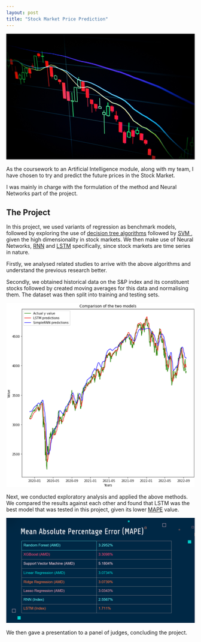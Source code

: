 ```yaml
---
layout: post
title: "Stock Market Price Prediction"
---
```


![Stock Market](/assets/StockMarket-bymaxim-hopman-unsplash.jpg)

As the coursework to an Artificial Intelligence module, along with my team, I have chosen to try and predict the future prices in the Stock Market. 

I was mainly in charge with the formulation of the method and Neural Networks part of the project.


## The Project
In this project, we used variants of regression as benchmark models, followed by exploring the use of <a href = "https://scikit-learn.org/stable/modules/tree.html">decision tree algorithms</a> followed by <a href = "https://scikit-learn.org/stable/modules/svm.html"> SVM </a>, given the high dimensionality in stock markets. We then make use of Neural Networks, <a href="https://en.wikipedia.org/wiki/Recurrent_neural_network">RNN</a> and <a href = "https://en.wikipedia.org/wiki/Long_short-term_memory">LSTM</a> specifically, since stock markets are time series in nature.

Firstly, we analysed related studies to arrive with the above algorithms and understand the previous research better.

Secondly, we obtained historical data on the S&P index and its constituent stocks followed by created moving averages for this data and normalising them. The dataset was then split into training and testing sets.

![LSTM RNN results](/assets/lstmRnnValid.png)

Next, we conducted exploratory analysis and applied the above methods. We compared the results against each other and found that LSTM was the best model that was tested in this project, given its lower <a href="https://en.wikipedia.org/wiki/Mean_absolute_percentage_error">MAPE</a> value.  

![Project results](/assets/PISPresults.png)

We then gave a presentation to a panel of judges, concluding the project. 


